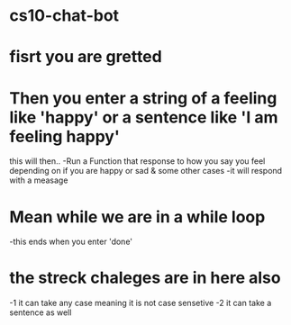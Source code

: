 # cs10-chat-bot

# fisrt you are gretted

# Then you enter a string of a feeling like 'happy' or a sentence like 'I am feeling happy'
this will then..
-Run a Function that response to how you say you feel depending on if you are happy or sad & some other cases
-it will respond with a measage 

# Mean while we are in a while loop
-this ends when you enter 'done'

# the streck chaleges are in here also 
-1 it can take any case meaning it is not case sensetive
-2 it can take a sentence as well